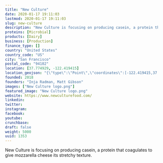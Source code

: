 ```yaml
---
title: "New Culture"
date: 2020-01-17 19:11:03
lastmod: 2020-01-17 19:11:03
slug: new-culture
description: "New Culture is focusing on producing casein, a protein that coagulates to give mozzarella cheese its stretchy texture."
proteins: [Microbial]
products: [Dairy]
business: [Production]
finance_type: []
country: "United States"
country_code: "US"
city: "San Francisco"
postal_code: "94102"
location: [37.774929, -122.419415]
location_geojson: "{\"type\":\"Point\",\"coordinates\":[-122.419415,37.774929]}"
founded: 2018
founders: "Inja Radman, Matt Gibson"
images: ["New Culture logo.png"]
featured_image: "New Culture logo.png"
website: https://www.newculturefood.com/
linkedin: 
twitter: 
instagram: 
facebook: 
youtube: 
crunchbase: 
draft: false
weight: 5000
uuid: 1353
---
```

New Culture is focusing on producing casein, a protein that coagulates to give mozzarella cheese its stretchy texture.
